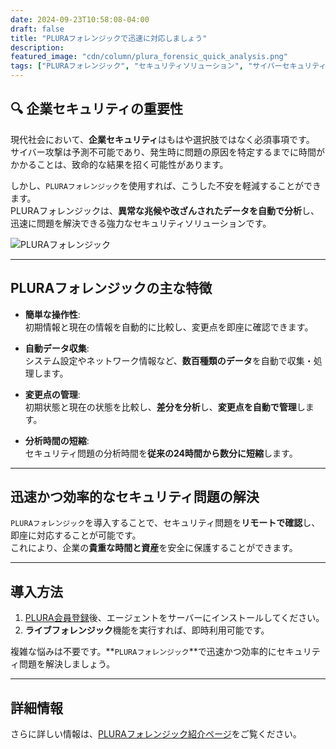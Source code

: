 ```yaml
---
date: 2024-09-23T10:58:08-04:00
draft: false
title: "PLURAフォレンジックで迅速に対応しましょう"
description:
featured_image: "cdn/column/plura_forensic_quick_analysis.png"
tags: ["PLURAフォレンジック", "セキュリティソリューション", "サイバーセキュリティ", "フォレンジック", "セキュリティ問題解決", "自動データ収集"]
---
```


## 🔍 企業セキュリティの重要性  

現代社会において、**企業セキュリティ**はもはや選択肢ではなく必須事項です。  
サイバー攻撃は予測不可能であり、発生時に問題の原因を特定するまでに時間がかかることは、致命的な結果を招く可能性があります。

しかし、`PLURAフォレンジック`を使用すれば、こうした不安を軽減することができます。  
PLURAフォレンジックは、**異常な兆候や改ざんされたデータを自動で分析**し、迅速に問題を解決できる強力なセキュリティソリューションです。

![PLURAフォレンジック](https://blog.plura.io/cdn/column/plura_forensic_quick_analysis.png)

<!--more-->
---

## PLURAフォレンジックの主な特徴

- **簡単な操作性**:  
  初期情報と現在の情報を自動的に比較し、変更点を即座に確認できます。

- **自動データ収集**:  
  システム設定やネットワーク情報など、**数百種類のデータ**を自動で収集・処理します。

- **変更点の管理**:  
  初期状態と現在の状態を比較し、**差分を分析**し、**変更点を自動で管理**します。

- **分析時間の短縮**:  
  セキュリティ問題の分析時間を**従来の24時間から数分に短縮**します。

---

## 迅速かつ効率的なセキュリティ問題の解決

`PLURAフォレンジック`を導入することで、セキュリティ問題を**リモートで確認**し、即座に対応することが可能です。  
これにより、企業の**貴重な時間と資産**を安全に保護することができます。

---

## 導入方法

1. [PLURA会員登録](https://www.plura.io/signup)後、エージェントをサーバーにインストールしてください。  
2. **ライブフォレンジック**機能を実行すれば、即時利用可能です。  

複雑な悩みは不要です。**`PLURAフォレンジック`**で迅速かつ効率的にセキュリティ問題を解決しましょう。

---

## 詳細情報

さらに詳しい情報は、[PLURAフォレンジック紹介ページ](https://welcome.plura.io/ads/forensic.html)をご覧ください。
